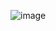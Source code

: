 ![image](https://user-images.githubusercontent.com/44961536/208556975-8f65e738-727a-43c6-a699-d04428074304.png)
